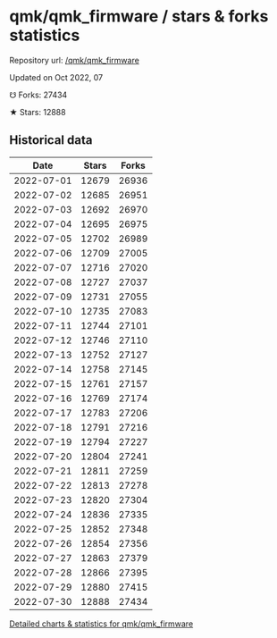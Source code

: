 # qmk/qmk_firmware / stars & forks statistics

Repository url: [/qmk/qmk_firmware](https://github.com/qmk/qmk_firmware)

Updated on Oct 2022, 07

☋ Forks: 27434

★ Stars: 12888

## Historical data
| Date | Stars | Forks |
|------|-------|-------|
| 2022-07-01 | 12679 | 26936 | 
| 2022-07-02 | 12685 | 26951 | 
| 2022-07-03 | 12692 | 26970 | 
| 2022-07-04 | 12695 | 26975 | 
| 2022-07-05 | 12702 | 26989 | 
| 2022-07-06 | 12709 | 27005 | 
| 2022-07-07 | 12716 | 27020 | 
| 2022-07-08 | 12727 | 27037 | 
| 2022-07-09 | 12731 | 27055 | 
| 2022-07-10 | 12735 | 27083 | 
| 2022-07-11 | 12744 | 27101 | 
| 2022-07-12 | 12746 | 27110 | 
| 2022-07-13 | 12752 | 27127 | 
| 2022-07-14 | 12758 | 27145 | 
| 2022-07-15 | 12761 | 27157 | 
| 2022-07-16 | 12769 | 27174 | 
| 2022-07-17 | 12783 | 27206 | 
| 2022-07-18 | 12791 | 27216 | 
| 2022-07-19 | 12794 | 27227 | 
| 2022-07-20 | 12804 | 27241 | 
| 2022-07-21 | 12811 | 27259 | 
| 2022-07-22 | 12813 | 27278 | 
| 2022-07-23 | 12820 | 27304 | 
| 2022-07-24 | 12836 | 27335 | 
| 2022-07-25 | 12852 | 27348 | 
| 2022-07-26 | 12854 | 27356 | 
| 2022-07-27 | 12863 | 27379 | 
| 2022-07-28 | 12866 | 27395 | 
| 2022-07-29 | 12880 | 27415 | 
| 2022-07-30 | 12888 | 27434 | 


[Detailed charts & statistics for qmk/qmk_firmware](https://reviewgithub.com/rep/qmk/qmk_firmware)
